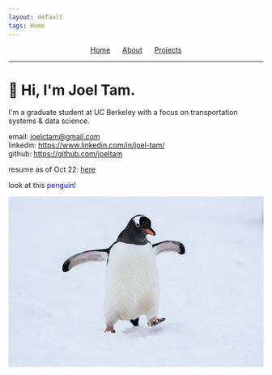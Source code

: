 ```yaml
---
layout: default
tags: Home
---
```


<nav style="text-align: center;">
  <a href="/" style="margin-right: 20px;">Home</a>
  <a href="/about" style="margin-right: 20px;">About</a>
  <a href="/projects">Projects</a>
</nav>

---

# 👋 Hi, I'm Joel Tam.
I'm a graduate student at UC Berkeley with a focus on transportation systems & data science.

email: <joelctam@gmail.com> <br> linkedin: <https://www.linkedin.com/in/joel-tam/> <br> github: <https://github.com/joeltam>

resume as of Oct 22: [here](./joeltamresume.pdf)

<!-- ### See my projects: [here](./projects.md) -->


look at this <font color="blue">penguin</font>!

![this is a penguin](./penguin.jpg)


